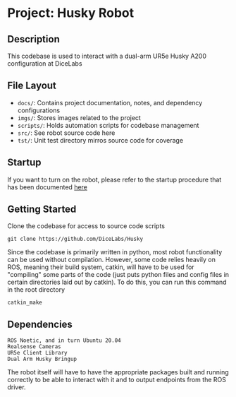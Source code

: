 # Project: Husky Robot

## Description
This codebase is used to interact with a dual-arm UR5e Husky A200 configuration at DiceLabs

## File Layout
- `docs/`: Contains project documentation, notes, and dependency configurations
- `imgs/`: Stores images related to the project
- `scripts/`: Holds automation scripts for codebase management
- `src/`: See robot source code here
- `tst/`: Unit test directory mirros source code for coverage

## Startup
If you want to turn on the robot, please refer to the startup procedure that has been documented [here](docs/STARTUP.md)

## Getting Started
Clone the codebase for access to source code scripts

    git clone https://github.com/DiceLabs/Husky

Since the codebase is primarily written in python, most robot functionality can be used without compilation. However, some code relies heavily on ROS, meaning their build system, catkin, will have to be used for "compiling" some parts of the code (just puts python files and config files in certain directories laid out by catkin). 
To do this, you can run this command in the root directory

    catkin_make

## Dependencies

    ROS Noetic, and in turn Ubuntu 20.04
    Realsense Cameras
    UR5e Client Library
    Dual Arm Husky Bringup

The robot itself will have to have the appropriate packages built and running correctly to be able to interact with it and to output endpoints from the ROS driver.